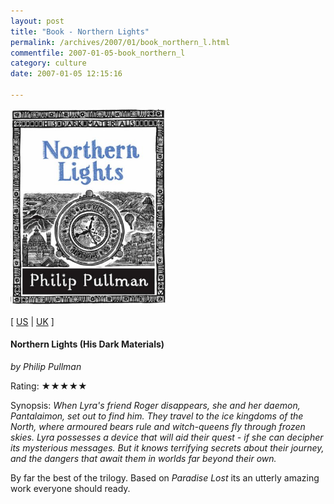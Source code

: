 ```yaml
---
layout: post
title: "Book - Northern Lights"
permalink: /archives/2007/01/book_northern_l.html
commentfile: 2007-01-05-book_northern_l
category: culture
date: 2007-01-05 12:15:16

---
```


<img class="photo right" src="/assets/images/1407102540.jpg" width="250" alt="Northern Lights (His Dark Materials) cover" />

\[ [US](http://www.amazon.com/o/asin/1407102540) | [UK](http://www.amazon.co.uk/o/asin/1407102540) \]

#### Northern Lights (His Dark Materials)

*by Philip Pullman*

Rating: ★★★★★

Synopsis: *When Lyra's friend Roger disappears, she and her daemon, Pantalaimon, set out to find him. They travel to the ice kingdoms of the North, where armoured bears rule and witch-queens fly through frozen skies. Lyra possesses a device that will aid their quest - if she can decipher its mysterious messages. But it knows terrifying secrets about their journey, and the dangers that await them in worlds far beyond their own.*

By far the best of the trilogy. Based on *Paradise Lost* its an utterly amazing work everyone should ready.
